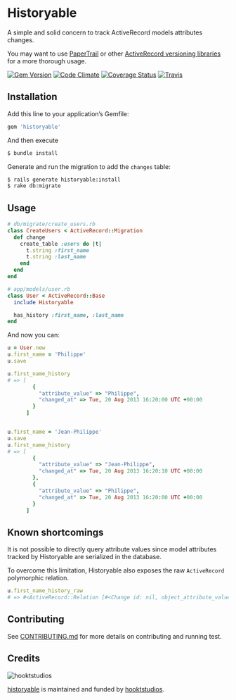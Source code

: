 # Historyable

A simple and solid concern to track ActiveRecord models attributes changes.

You may want to use [PaperTrail](https://github.com/airblade/paper_trail) or other [ActiveRecord versioning libraries](https://www.ruby-toolbox.com/categories/Active_Record_Versioning) for a more thorough usage.

[![Gem Version](https://badge.fury.io/rb/historyable.png)](https://rubygems.org/gems/historyable)
[![Code Climate](https://codeclimate.com/github/hooktstudios/historyable.png)](https://codeclimate.com/github/hooktstudios/historyable)
[![Coverage Status](https://coveralls.io/repos/hooktstudios/historyable/badge.png)](https://coveralls.io/r/hooktstudios/historyable)
[![Travis](https://travis-ci.org/hooktstudios/historyable.png?branch=master)](https://travis-ci.org/hooktstudios/historyable)

## Installation

Add this line to your application’s Gemfile:

```ruby
gem 'historyable'
```

And then execute

```bash
$ bundle install
```

Generate and run the migration to add the `changes` table:

```bash
$ rails generate historyable:install
$ rake db:migrate
```

## Usage
```ruby
# db/migrate/create_users.rb
class CreateUsers < ActiveRecord::Migration
  def change
    create_table :users do |t|
      t.string :first_name
      t.string :last_name
    end
  end
end
```

```ruby
# app/models/user.rb
class User < ActiveRecord::Base
  include Historyable

  has_history :first_name, :last_name
end
```

And now you can:

```ruby
u = User.new
u.first_name = 'Philippe'
u.save

u.first_name_history
# => [
        {
          "attribute_value" => "Philippe",
          "changed_at" => Tue, 20 Aug 2013 16:20:00 UTC +00:00
        }
      ]


u.first_name = 'Jean-Philippe'
u.save
u.first_name_history
# => [
        {
          "attribute_value" => "Jean-Philippe",
          "changed_at" => Tue, 20 Aug 2013 16:20:10 UTC +00:00
        },
        {
          "attribute_value" => "Philippe",
          "changed_at" => Tue, 20 Aug 2013 16:20:00 UTC +00:00
        }
      ]
```

## Known shortcomings

It is not possible to directly query attribute values since model attributes tracked by Historyable are serialized in the database.

To overcome this limitation, Historyable also exposes the raw `ActiveRecord` polymorphic relation.

```ruby
u.first_name_history_raw
# => #<ActiveRecord::Relation [#<Change id: nil, object_attribute_value: "Jean-Philippe", created_at: "2013-08-20 16:20:10">], [#<Change id: nil, object_attribute_value: "Philippe", created_at: "2013-08-20 16:20:00">]>
```

## Contributing

See [CONTRIBUTING.md](https://github.com/hooktstudios/historyable/blob/master/CONTRIBUTING.md) for more details on contributing and running test.

## Credits

![hooktstudios](http://hooktstudios.com/logo.png)

[historyable](https://rubygems.org/gems/historyable) is maintained and funded by [hooktstudios](http://github.com/hooktstudios).
